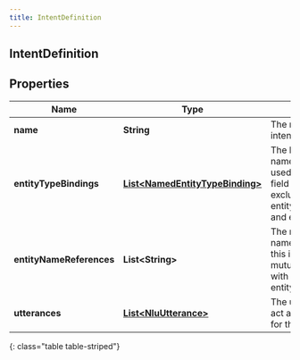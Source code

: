 ```yaml
---
title: IntentDefinition
---
```


## IntentDefinition

## Properties

| Name                     | Type                                                                                     | Description                                                                                                                         | Notes      |
| ------------------------ | ---------------------------------------------------------------------------------------- | ----------------------------------------------------------------------------------------------------------------------------------- | ---------- |
| **name**                 | <!----><!---->**String**<!---->                                                          | The name of the intent.                                                                                                             |            |
| **entityTypeBindings**   | <!----><!---->[**List&lt;NamedEntityTypeBinding&gt;**](NamedEntityTypeBinding.md)<!----> | The bindings for the named entity types used in this intent.This field is mutually exclusive with entityNameReferences and entities | [optional] |
| **entityNameReferences** | <!----><!---->**List&lt;String&gt;**<!---->                                              | The references for the named entity used in this intent.This field is mutually exclusive with entityTypeBindings                    | [optional] |
| **utterances**           | <!----><!---->[**List&lt;NluUtterance&gt;**](NluUtterance.md)<!---->                     | The utterances that act as training phrases for the intent.                                                                         |            |

{: class="table table-striped"}
